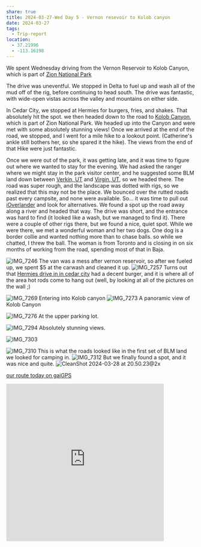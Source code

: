 ```yaml
---
share: true
title: 2024-03-27-Wed Day 5 - Vernon resevoir to Kolob canyon
date: 2024-03-27
tags:
  - Trip-report
location:
  - 37.21996
  - -113.16198
---
```



We spent Wednesday driving from the Vernon Reservoir to Kolob Canyon, which is part of [Zion National Park](https://www.nps.gov/zion/)  

The drive was uneventful.   We stopped in Delta to fuel up and wash all of the mud off of the rig, before continuing to head south.    The drive was fantastic, with wide-open vistas across the valley and mountains on either side.   

In Cedar City, we stopped at Hermies for burgers, fries, and shakes.   That absolutely hit the spot.   we then headed down to the road to [Kolob Canyon](https://www.nps.gov/zion/planyourvisit/kolob-canyons.htm), which is part of Zion National Park.   We headed up into the Canyon and were met with some absolutely stunning views!  Once we arrived at the end of the road, we stopped, and I went for a mile hike to a lookout point.   (Catherine's ankle still bothers her, so she spared it the hike).  The views from the end of that Hike were just fantastic. 

Once we were out of the park, it was getting late, and it was time to figure out where we wanted to stay for the evening.  We had asked the ranger where we might stay in the park visitor center, and he suggested some BLM land down between [Verkin, UT](https://en.wikipedia.org/wiki/La_Verkin,_Utah) and [Virgin, UT](http://virgin.utah.gov), so we headed there.   The road was super rough, and the landscape was dotted with rigs, so we realized that this may not be the place.  We bounced over the rutted roads past every campsite, and none were available.  So...  it was time to pull out [iOverlander](https://ioverlander.com/) and look for alternatives.  We found a spot up the road away along a river and headed that way.  The drive was short, and the entrance was hard to find (it looked like a wash, but we managed to find it). There were a couple of other rigs there, but we found a nice, quiet spot.    While we were there, we met a wonderful woman and her two dogs.   One dog is a border collie and wanted nothing more than to chase balls.  so while we chatted, I threw the ball.   The woman is from Toronto and is closing in on six months of working from the road, spending most of that in Baja.   


![IMG_7246](../attachments/IMG_7246.jpeg)
The van was a mess after vernon reservoir, so after we fueled up, we spent $5 at the carwash and cleaned it up.
![IMG_7257](../attachments/IMG_7257.jpeg)
Turns out that [Hermies drive in in cedar city](https://www.yelp.com/biz/hermies-drive-in-cedar-city) had a decent burger, and it is where all of the area hot rods come to hang out (well, by looking at all of the pictures on the wall ;) 

![IMG_7269](../attachments/IMG_7269.jpeg)
Entering into Kolob canyon
![IMG_7273](../attachments/IMG_7273.jpeg)
A panoramic view of Kolob Canyon

![IMG_7276](../attachments/IMG_7276.jpeg)
At the upper parking lot.

![IMG_7294](../attachments/IMG_7294.jpeg)
Absolutely stunning views.

![IMG_7303](../attachments/IMG_7303.jpeg)

![IMG_7310](../attachments/IMG_7310.jpeg)
This is what the roads looked like in the first set of BLM land we looked for camping in.
![IMG_7312](../attachments/IMG_7312.jpeg)
But we finally found a spot, and it was nice and quite.
![CleanShot 2024-03-28 at 20.50.23@2x](../attachments/CleanShot%202024-03-28%20at%2020.50.23@2x.png)

[our route today on gaiGPS](https://www.gaiagps.com/public/oo9Z3Oslpv9BBOmcPgQ7VOau/)



<iframe src="https://www.gaiagps.com/public/oo9Z3Oslpv9BBOmcPgQ7VOau/?embed=True" style="border:none; overflow-y: hidden; background-color:white; min-width: 320px; max-width:420px; width:100%; height: 420px;" seamless />
